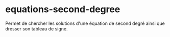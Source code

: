 # equations-second-degree
Permet de chercher les solutions d'une équation de second degré ainsi que dresser son tableau de signe.
